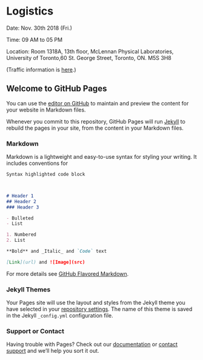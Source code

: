 # Logistics

Date: Nov. 30th 2018 (Fri.)

Time: 09 AM to 05 PM

Location: Room 1318A, 13th floor, McLennan Physical Laboratories, University of Toronto,60 St. George Street, Toronto, ON. M5S 3H8

(Traffic information is [here](https://www.cita.utoronto.ca/visitor-info/getting-here/).)

## Welcome to GitHub Pages

You can use the [editor on GitHub](https://github.com/hsiuhsil/FRBDAY.github.io/edit/master/index.md) to maintain and preview the content for your website in Markdown files.

Whenever you commit to this repository, GitHub Pages will run [Jekyll](https://jekyllrb.com/) to rebuild the pages in your site, from the content in your Markdown files.

### Markdown

Markdown is a lightweight and easy-to-use syntax for styling your writing. It includes conventions for

```markdown
Syntax highlighted code block



# Header 1
## Header 2
### Header 3

- Bulleted
- List

1. Numbered
2. List

**Bold** and _Italic_ and `Code` text

[Link](url) and ![Image](src)
```

For more details see [GitHub Flavored Markdown](https://guides.github.com/features/mastering-markdown/).

### Jekyll Themes

Your Pages site will use the layout and styles from the Jekyll theme you have selected in your [repository settings](https://github.com/hsiuhsil/FRBDAY.github.io/settings). The name of this theme is saved in the Jekyll `_config.yml` configuration file.

### Support or Contact

Having trouble with Pages? Check out our [documentation](https://help.github.com/categories/github-pages-basics/) or [contact support](https://github.com/contact) and we’ll help you sort it out.
